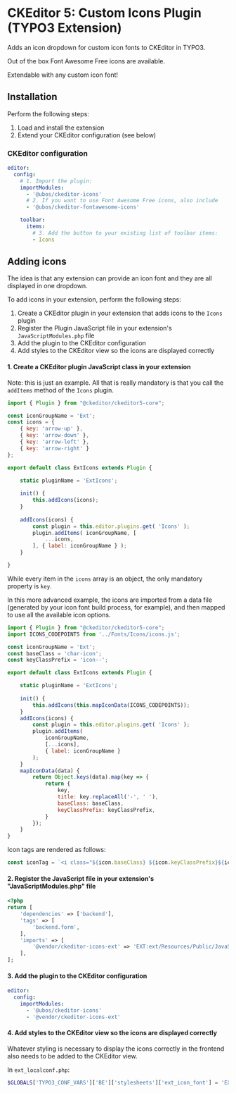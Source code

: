 # CKEditor 5: Custom Icons Plugin (TYPO3 Extension)
Adds an icon dropdown for custom icon fonts to CKEditor in TYPO3. 

Out of the box Font Awesome Free icons are available.

Extendable with any custom icon font!
## Installation

Perform the following steps:

1. Load and install the extension
2. Extend your CKEditor configuration (see below)

### CKEditor configuration

```yaml
editor:
  config:
    # 1. Import the plugin:
    importModules:
      - '@ubos/ckeditor-icons'
      # 2. If you want to use Font Awesome Free icons, also include
      - '@ubos/ckeditor-fontawesome-icons'

    toolbar:
      items:
        # 3. Add the button to your existing list of toolbar items:
        - Icons
```

## Adding icons

The idea is that any extension can provide an icon font and they are all displayed in one dropdown.

To add icons in your extension, perform the following steps:
1. Create a CKEditor plugin in your extension that adds icons to the `Icons` plugin
2. Register the Plugin JavaScript file in your extension's `JavaScriptModules.php` file
3. Add the plugin to the CKEditor configuration
4. Add styles to the CKEditor view so the icons are displayed correctly

#### 1. Create a CKEditor plugin JavaScript class in your extension
Note: this is just an example. All that is really mandatory is that you call the `addItems` method of the `Icons` plugin.
```javascript
import { Plugin } from "@ckeditor/ckeditor5-core";

const iconGroupName = 'Ext';
const icons = {
    { key: 'arrow-up' },
    { key: 'arrow-down' },
    { key: 'arrow-left' },
    { key: 'arrow-right' }
};

export default class ExtIcons extends Plugin {

    static pluginName = 'ExtIcons';
    
    init() {
        this.addIcons(icons);
    }
    
    addIcons(icons) {
        const plugin = this.editor.plugins.get( 'Icons' );
        plugin.addItems( iconGroupName, [
            ...icons,
        ], { label: iconGroupName } );
    }

}
```
While every item in the `icons` array is an object, the only mandatory property is `key`.

In this more advanced example, the icons are imported from a data file (generated by your icon font build process, for example), and then mapped to use all the available icon options.
```javascript
import { Plugin } from "@ckeditor/ckeditor5-core";
import ICONS_CODEPOINTS from '../Fonts/Icons/icons.js';

const iconGroupName = 'Ext';
const baseClass = 'char-icon';
const keyClassPrefix = 'icon--';

export default class ExtIcons extends Plugin {

    static pluginName = 'ExtIcons';
    
    init() {
        this.addIcons(this.mapIconData(ICONS_CODEPOINTS));
    }
    addIcons(icons) {
        const plugin = this.editor.plugins.get( 'Icons' );
        plugin.addItems(
            iconGroupName,
            [...icons],
            { label: iconGroupName }
        );
    }
    mapIconData(data) {
        return Object.keys(data).map(key => {
            return {
                key,
                title: key.replaceAll('-', ' '),
                baseClass: baseClass,
                keyClassPrefix: keyClassPrefix,
            }
        });
    }
}
```
Icon tags are rendered as follows:
```javascript
const iconTag = `<i class="${icon.baseClass} ${icon.keyClassPrefix}${icon.key}"></i>`;
```

#### 2. Register the JavaScript file in your extension's "JavaScriptModules.php" file
```php
<?php
return [
    'dependencies' => ['backend'],
    'tags' => [
        'backend.form',
    ],
    'imports' => [
        '@vendor/ckeditor-icons-ext' => 'EXT:ext/Resources/Public/JavaScript/Plugin/ExtIcons.js',
    ],
];
```
#### 3. Add the plugin to the CKEditor configuration
```yaml
editor:
  config:
    importModules:
      - '@ubos/ckeditor-icons'
      - '@vendor/ckeditor-icons-ext'
```
#### 4. Add styles to the CKEditor view so the icons are displayed correctly
Whatever styling is necessary to display the icons correctly in the frontend also needs to be added to the CKEditor view.

In `ext_localconf.php`:
```php
$GLOBALS['TYPO3_CONF_VARS']['BE']['stylesheets']['ext_icon_font'] = 'EXT:ext/Resources/Public/Css/icon-font.css';
```